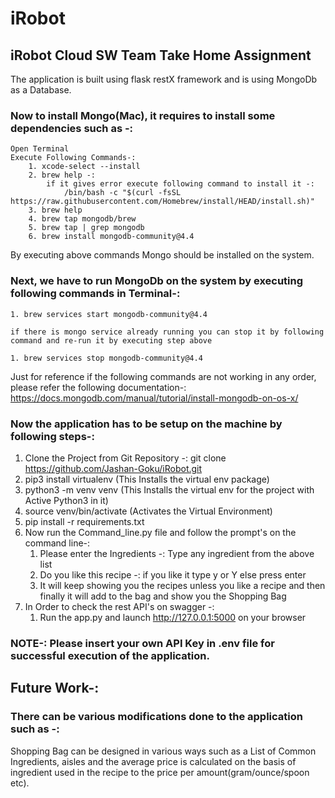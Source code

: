 # iRobot
## iRobot Cloud SW Team Take Home Assignment
The application is built using flask restX framework and is using MongoDb as a Database.

### Now to install Mongo(Mac), it requires to install some dependencies such as -:

    Open Terminal
    Execute Following Commands-:
        1. xcode-select --install
        2. brew help -:
            if it gives error execute following command to install it -:
                /bin/bash -c "$(curl -fsSL https://raw.githubusercontent.com/Homebrew/install/HEAD/install.sh)"
        3. brew help
        4. brew tap mongodb/brew
        5. brew tap | grep mongodb
        6. brew install mongodb-community@4.4

By executing above commands Mongo should be installed on the system.

### Next, we have to run MongoDb on the system by executing following commands in Terminal-:
    1. brew services start mongodb-community@4.4

    if there is mongo service already running you can stop it by following command and re-run it by executing step above

    1. brew services stop mongodb-community@4.4

Just for reference if the following commands are not working in any order, please refer the following documentation-:
https://docs.mongodb.com/manual/tutorial/install-mongodb-on-os-x/



### Now the application has to be setup on the machine by following steps-:
1. Clone the Project from Git Repository -:
    git clone https://github.com/Jashan-Goku/iRobot.git
2. pip3 install virtualenv (This Installs the virtual env package)
3. python3 -m venv venv (This Installs the virtual env for the project with Active Python3 in it)
4. source venv/bin/activate (Activates the Virtual Environment)
5. pip install -r requirements.txt
6. Now run the Command_line.py file and follow the prompt's on the command line-:
     1. Please enter the Ingredients -: Type any ingredient from the above list
     2. Do you like this recipe -: if you like it type y or Y else press enter
     3. It will keep showing you the recipes unless you like a recipe and then finally it will add to the bag
        and show you the Shopping Bag
7. In Order to check the rest API's on swagger -:
    1. Run the app.py and launch http://127.0.0.1:5000 on your browser

### NOTE-: Please insert your own API Key in .env file for successful execution of the application.

## Future Work-:
### There can be various modifications done to the application such as -:
Shopping Bag can be designed in various ways such as a List of Common Ingredients, aisles and the average price is calculated on the basis of ingredient used in the recipe to the price per amount(gram/ounce/spoon etc).



